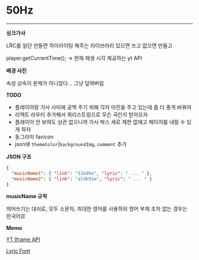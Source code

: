 # 50Hz

---

**싱크가사**

LRC를 일단 만들면 하이라이팅 해주는 라이브러리 있으면 쓰고 없으면 만들고

player.getCurrentTime(); -> 현재 재생 시각 제공하는 yt API

**배경 사진**

속성 상속이 문제가 아니었다... 그냥 덮여버림

**TODO**

- 플레이어랑 가사 사이에 공백 주기 위해 각자 마진을 주고 있는데 좀 더 좋게 바꿔야
- 리액트 라우터 추가해서 쿼리스트링으로 무슨 곡인지 받아오자
- 플레이어 안 보여도 상관 없으니까 가사 박스 세로 제한 없애고 페이지를 내릴 수 있게 하자
- 동그라미 favicon
- json에 `themeColor`|`backgroundImg`, `comment` 추가

**JSON 구조**

```json
{
  "musicName1": { "link": "11md9a", "lyric": " ... " },
  "musicName2": { "link": "aldk91m", "lyric": " ... " }
}
```

**musicName 규칙**

띄어쓰기는 대쉬로, 모두 소문자, 최대한 영어를 사용하되 영어 부제 조차 없는 경우는 한국어로

**Memo**

[YT Iframe API](https://developers.google.com/youtube/iframe_api_reference?hl=ko)

[Lyric Font](https://fonts.google.com/specimen/Nanum+Myeongjo?query=Nanum)
